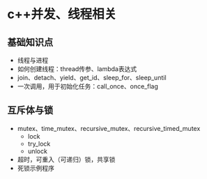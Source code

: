 # c++并发、线程相关

## 基础知识点
- 线程与进程
- 如何创建线程：thread传参、lambda表达式
- join、detach、yield、get_id、sleep_for、sleep_until
- 一次调用，用于初始化任务：call_once、once_flag
## 互斥体与锁
- mutex、time_mutex、recursive_mutex、recursive_timed_mutex
	- lock
	- try_lock
	- unlock
- 超时，可重入（可递归）锁，共享锁  
- 死锁示例程序

